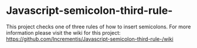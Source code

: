 # Javascript-semicolon-third-rule-
This project checks one of three rules of how to insert semicolons. For more information please visit the wiki for this project:
https://github.com/Incrementis/Javascript-semicolon-third-rule-/wiki
